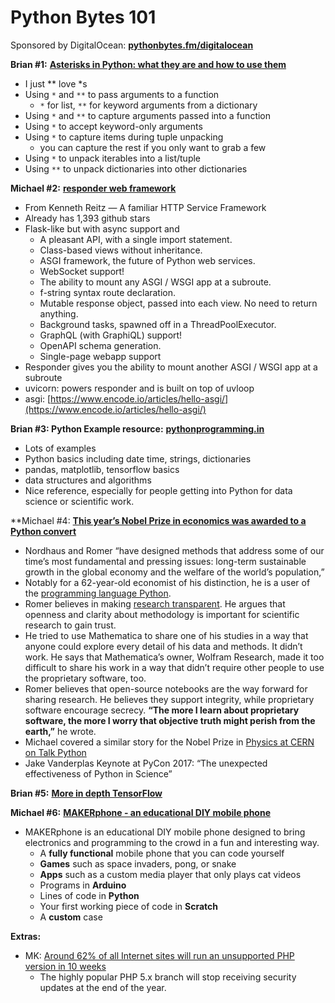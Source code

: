 # Python Bytes 101
Sponsored by DigitalOcean: [**pythonbytes.fm/digitalocean**](https://pythonbytes.fm/digitalocean)

**Brian #1:** [**Asterisks in Python: what they are and how to use them**](https://treyhunner.com/2018/10/asterisks-in-python-what-they-are-and-how-to-use-them/)

-  I just ** love *s
- Using `*` and `**` to pass arguments to a function
	- `*` for list, `**` for keyword arguments from a dictionary
- Using `*` and `**` to capture arguments passed into a function
- Using `*` to accept keyword-only arguments
- Using `*` to capture items during tuple unpacking
	- you can capture the rest if you only want to grab a few
- Using `*` to unpack iterables into a list/tuple
- Using `**` to unpack dictionaries into other dictionaries

**Michael #2:** [**responder web framework**](http://python-responder.org/en/latest/)

- From Kenneth Reitz — A familiar HTTP Service Framework
- Already has 1,393 github stars
- Flask-like but with async support and
	- A pleasant API, with a single import statement.
	- Class-based views without inheritance.
	- ASGI framework, the future of Python web services.
	- WebSocket support!
	- The ability to mount any ASGI / WSGI app at a subroute.
	- f-string syntax route declaration.
	- Mutable response object, passed into each view. No need to return anything.
	- Background tasks, spawned off in a ThreadPoolExecutor.
	- GraphQL (with GraphiQL) support!
	- OpenAPI schema generation.
	- Single-page webapp support
- Responder gives you the ability to mount another ASGI / WSGI app at a subroute
- uvicorn: powers responder and is built on top of uvloop
- asgi: [https://www.encode.io/articles/hello-asgi/](https://www.encode.io/articles/hello-asgi/)

**Brian #3: Python Example resource:** [**pythonprogramming.in**](https://www.pythonprogramming.in/)

- Lots of examples
- Python basics including date time, strings, dictionaries 
- pandas, matplotlib, tensorflow basics
- data structures and algorithms
- Nice reference, especially for people getting into Python for data science or scientific work.

**Michael #4: [**This year’s Nobel Prize in economics was awarded to a Python convert**](https://qz.com/1417145/economics-nobel-laureate-paul-romer-is-a-python-programming-convert/)

- Nordhaus and Romer “have designed methods that address some of our time’s most fundamental and pressing issues: long-term sustainable growth in the global economy and the welfare of the world’s population,”
- Notably for a 62-year-old economist of his distinction, he is a user of the [programming language Python](https://paulromer.net/jupyter-mathematica-and-the-future-of-the-research-paper/).
- Romer believes in making [research transparent](https://paulromer.net/my-email-quoted-by-the-financial-times/). He argues that openness and clarity about methodology is important for scientific research to gain trust.
- He tried to use Mathematica to share one of his studies in a way that anyone could explore every detail of his data and methods. It didn’t work. He says that Mathematica’s owner, Wolfram Research, made it too difficult to share his work in a way that didn’t require other people to use the proprietary software, too.
- Romer believes that open-source notebooks are the way forward for sharing research. He believes they support integrity, while proprietary software encourage secrecy. **“The more I learn about proprietary software, the more I worry that objective truth might perish from the earth,”** he wrote.
- Michael covered a similar story for the Nobel Prize in [Physics at CERN on Talk Python](https://talkpython.fm/episodes/show/29/python-at-the-large-hadron-collider-and-cern)
- Jake Vanderplas Keynote at PyCon 2017: “The unexpected effectiveness of Python in Science”

**Brian #5:** [**More in depth TensorFlow**](https://github.com/open-source-for-science/TensorFlow-Course)

**Michael #6:**  [**MAKERphone - an educational DIY mobile phone**](https://www.kickstarter.com/projects/albertgajsak/makerphone-an-educational-diy-mobile-phone)

- MAKERphone is an educational DIY mobile phone designed to bring electronics and programming to the crowd in a fun and interesting way.
	- A **fully functional** mobile phone that you can code yourself
	-  **Games** such as space invaders, pong, or snake
	-  **Apps** such as a custom media player that only plays cat videos
	- Programs in **Arduino** 
	- Lines of code in **Python** 
	- Your first working piece of code in **Scratch** 
	- A **custom** case 

**Extras:** 

- MK: [Around 62% of all Internet sites will run an unsupported PHP version in 10 weeks](https://www.zdnet.com/article/around-62-of-all-internet-sites-will-run-an-unsupported-php-version-in-10-weeks/)
	- The highly popular PHP 5.x branch will stop receiving security updates at the end of the year.


